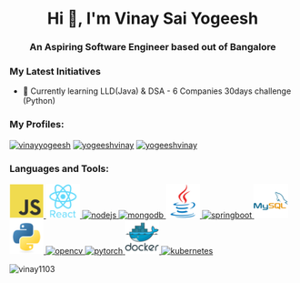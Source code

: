 <h1 align="center">Hi 👋, I'm Vinay Sai Yogeesh</h1>
<h3 align="center">An Aspiring Software Engineer based out of Bangalore</h3>

### My Latest Initiatives
- 🌱 Currently learning LLD(Java) & DSA - 6 Companies 30days challenge (Python)

<h3 align="left">My Profiles:</h3>
<p align="left">
<a href="https://linkedin.com/in/vinayyogeesh" target="blank"><img align="center" src="https://raw.githubusercontent.com/rahuldkjain/github-profile-readme-generator/master/src/images/icons/Social/linked-in-alt.svg" alt="vinayyogeesh" height="30" width="40" /></a>
<a href="https://www.leetcode.com/yogeeshvinay" target="blank"><img align="center" src="https://raw.githubusercontent.com/rahuldkjain/github-profile-readme-generator/master/src/images/icons/Social/leet-code.svg" alt="yogeeshvinay" height="30" width="40" /></a>
<a href="https://linktr.ee/vinayudemycourses" target="blank"><img align="center" src="https://logowik.com/content/uploads/images/udemy-new-20212512.jpg" alt="yogeeshvinay" height="30" width="40" /></a>
</p>


<h3 align="left">Languages and Tools:</h3>
<p align="left"> 
  <a href="https://developer.mozilla.org/en-US/docs/Web/JavaScript" target="_blank" rel="noreferrer"> 
    <img src="https://raw.githubusercontent.com/devicons/devicon/master/icons/javascript/javascript-original.svg" alt="javascript" width="60" height="60"/> 
  </a> 
  <a href="https://reactjs.org/" target="_blank" rel="noreferrer"> 
    <img src="https://raw.githubusercontent.com/devicons/devicon/master/icons/react/react-original-wordmark.svg" alt="react" width="60" height="60"/> 
  </a> 
  <a href="https://nodejs.org" target="_blank" rel="noreferrer"> 
    <img src="https://logowik.com/content/uploads/images/nodejs.jpg" alt="nodejs" width="60" height="60"/> 
  </a> 
  <a href="https://www.mongodb.com/" target="_blank" rel="noreferrer"> 
    <img src="https://www.strivemindz.com/images/offerings/mobile/mongodb-development.jpg" alt="mongodb" width="60" height="60"/> 
  </a> 
  <a href="https://www.java.com" target="_blank" rel="noreferrer"> 
    <img src="https://raw.githubusercontent.com/devicons/devicon/master/icons/java/java-original.svg" alt="java" width="60" height="60"/> 
  </a> 
  <a href="https://spring.io/" target="_blank" rel="noreferrer"> 
    <img src="https://www.remoterocketship.com/images/blog/Spring%20Boot-icon-for-blog.jpg" alt="springboot" width="60" height="60"/> 
  </a> 
  <a href="https://www.mysql.com/" target="_blank" rel="noreferrer"> 
    <img src="https://raw.githubusercontent.com/devicons/devicon/master/icons/mysql/mysql-original-wordmark.svg" alt="mysql" width="60" height="60"/> 
  </a> 
  <a href="https://www.python.org" target="_blank" rel="noreferrer"> 
    <img src="https://raw.githubusercontent.com/devicons/devicon/master/icons/python/python-original.svg" alt="python" width="60" height="60"/> 
  </a> 
  <a href="https://opencv.org/" target="_blank" rel="noreferrer"> 
    <img src="https://www.vectorlogo.zone/logos/opencv/opencv-icon.svg" alt="opencv" width="60" height="60"/> 
  </a> 
  <a href="https://pytorch.org/" target="_blank" rel="noreferrer"> 
    <img src="https://www.vectorlogo.zone/logos/pytorch/pytorch-icon.svg" alt="pytorch" width="60" height="60"/>  
  </a> 
  <a href="https://www.docker.com/" target="_blank" rel="noreferrer"> 
    <img src="https://raw.githubusercontent.com/devicons/devicon/master/icons/docker/docker-original-wordmark.svg" alt="docker" width="60" height="60"/> 
  </a> 
  <a href="https://kubernetes.io" target="_blank" rel="noreferrer"> 
    <img src="https://www.vectorlogo.zone/logos/kubernetes/kubernetes-icon.svg" alt="kubernetes" width="60" height="60"/> 
  </a> 
</p>


 <!-- <p align="left"> <img src="https://komarev.com/ghpvc/?username=vinay1103&label=Profile%20views&color=0e75b6&style=flat" alt="vinay1103" /> </p> -->

<p><img align="center" src="https://github-readme-stats.vercel.app/api/top-langs?username=vinay1103&show_icons=true&locale=en&layout=compact" alt="vinay1103" /></p>
